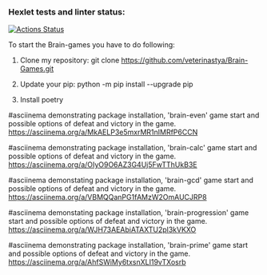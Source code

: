 ### Hexlet tests and linter status:
[![Actions Status](https://github.com/veterinastya/Brain-games/workflows/hexlet-check/badge.svg)](https://github.com/veterinastya/Brain-games/actions)

To start the Brain-games you have to do following:
1. Clone my repository:
git clone https://github.com/veterinastya/Brain-Games.git

2. Update your pip:
python -m pip install --upgrade pip

3. Install poetry


#asciinema demonstrating package installation, 'brain-even' game start and possible options of defeat and victory in the game.
https://asciinema.org/a/MkAELP3e5mxrMR1nIMRfP6CCN

#asciinema demonstrating package installation, 'brain-calc' game start and possible options of defeat and victory in the game.
https://asciinema.org/a/OIyO9O6AZ3G4Uj5FwTThUkB3E

#asciinema demonstating package installation, 'brain-gcd' game start and possible options of defeat and victory in the game.
https://asciinema.org/a/VBMQQanPG1fAMzW2OmAUCJRP8

#asciinema demonstating package installation, 'brain-progression' game start and possible options of defeat and victory in the game.
https://asciinema.org/a/WJH73AEAbiATAXTU2pl3kVKXO

#asciinema demonstrating package installation, 'brain-prime' game start and possible options of defeat and victory in the game. 
https://asciinema.org/a/AhfSWiMy6txsnXLI19vTXosrb